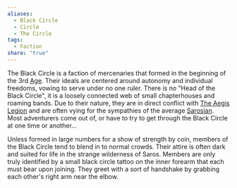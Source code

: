 ```yaml
---
aliases:
  - Black Circle
  - Circle
  - The Circle
tags:
  - Faction
share: "true"
---
```


The Black Circle is a faction of mercenaries that formed in the beginning of the 3rd [Age](../../History%20&%20Lore/Ages%20of%20Saros.md). Their ideals are centered around autonomy and individual freedoms, vowing to serve under no one ruler. There is no "Head of the Black Circle", it is a loosely connected web of small chapterhouses and roaming bands. Due to their nature, they are in direct conflict with [The Aegis Legion](../The%20Aegis%20Legion/The%20Aegis%20Legion.md) and are often vying for the sympathies of the average [Sarosian](../../History%20&%20Lore/A%20Brief%20Saros%20History.md). Most adventurers come out of, or have to try to get through the Black Circle at one time or another…

Unless formed in large numbers for a show of strength by coin, members of the Black Circle tend to blend in to normal crowds. Their attire is often dark and suited for life in the strange wilderness of Saros. Members are only truly identified by a small black circle tattoo on the inner forearm that each must bear upon joining. They greet with a sort of handshake by grabbing each other's right arm near the elbow.
